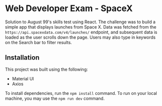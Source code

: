 # Web Developer Exam - SpaceX

Solution to August 99's skills test using React. The challenge was to build a simple app that displays launches from Space X. Data was fetched from the `https://api.spacexdata.com/v4/launches/` endpoint, and subsequent data is loaded as the user scrolls down the page. Users may also type in keywords on the Search bar to filter results.

## Installation

This project was built using the following:
- Material UI
- Axios

To install dependencies, run the `npm install` command. To run on your local machine, you may use the `npm run dev` command.